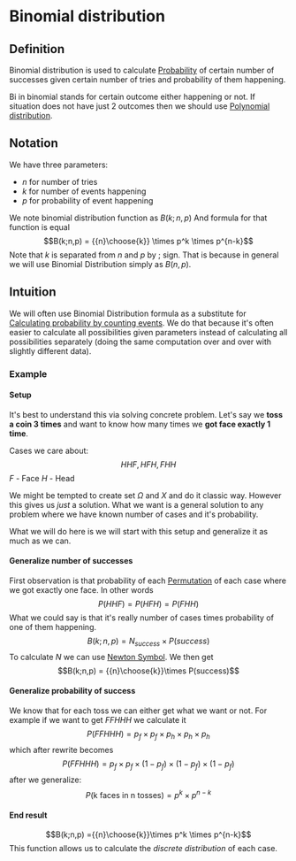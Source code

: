 # Binomial distribution
## Definition
Binomial distribution is used to calculate [Probability](Probability.md) of certain number of successes given certain number of tries and probability of them happening. 

Bi in binomial stands for certain outcome either happening or not. If situation does not have just 2 outcomes then we should use [Polynomial distribution](Polynomial%20distribution).

## Notation
We have three parameters:
- $n$ for number of tries
- $k$ for number of events happening
- $p$ for probability of event happening

We note binomial distribution function as $B(k;n,p)$
And formula for that function is equal
$$B(k;n,p) = {{n}\choose{k}} \times p^k \times p^{n-k}$$
Note that $k$ is separated from $n$ and $p$ by $;$ sign. That is because in general we will use Binomial Distribution simply as $B(n,p)$. 

## Intuition
We will often use Binomial Distribution formula as a substitute for [Calculating probability by counting events](Calculating%20probability%20by%20counting%20events.md). We do that because it's often easier to calculate all possibilities given parameters instead of calculating all possibilities separately (doing the same computation over and over with slightly different data).

### Example
#### Setup
It's best to understand this via solving concrete problem. Let's say we **toss a coin 3 times** and want to know how many times we **got face exactly 1 time**.

Cases we care about:
$${HHF, HFH, FHH}$$
$F$ - Face
$H$ - Head

We might be tempted to create set $\Omega$ and $X$ and do it classic way. However this gives us *just* a solution. What we want is a general solution to any problem where we have known number of cases and it's probability.

What we will do here is we will start with this setup and generalize it as much as we can. 

#### Generalize number of successes
First observation is that probability of each [Permutation](Permutation) of each case where we got exactly one face. In other words 
$$P(HHF) = P(HFH) = P(FHH)$$
What we could say is that it's really number of cases times probability of one of them happening. 
$$B(k;n,p) = N_{success} \times P(success)$$
To calculate $N$ we can use [Newton Symbol](Newton%20Symbol.md). We then get
$$B(k;n,p) = {{n}\choose{k}}\times P(success)$$
#### Generalize probability of success
We know that for each toss we can either get what we want or not. For example if we want to get $FFHHH$ we calculate it 
$$P(FFHHH) = p_f\times p_f\times p_h\times p_h\times p_h$$
which after rewrite becomes
$$P(FFHHH) = p_f\times p_f\times (1- p_f)\times (1-p_f)\times (1-p_f)$$
after we generalize:
$$P(\text{k faces in n tosses}) = p^k \times p^{n-k}$$
#### End result
$$B(k;n,p) ={{n}\choose{k}}\times p^k \times p^{n-k}$$
This function allows us to calculate the *discrete distribution* of each case.
